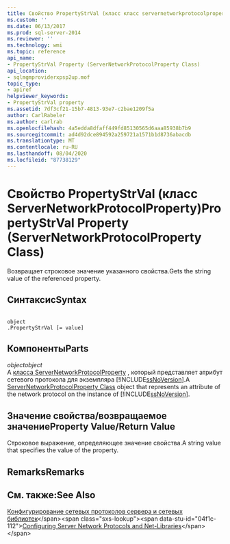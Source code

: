 ```yaml
---
title: Свойство PropertyStrVal (класс класс servernetworkprotocolproperty) | Документация Майкрософт
ms.custom: ''
ms.date: 06/13/2017
ms.prod: sql-server-2014
ms.reviewer: ''
ms.technology: wmi
ms.topic: reference
api_name:
- PropertyStrVal Property (ServerNetworkProtocolProperty Class)
api_location:
- sqlmgmproviderxpsp2up.mof
topic_type:
- apiref
helpviewer_keywords:
- PropertyStrVal property
ms.assetid: 7df3cf21-15b7-4813-93e7-c2bae1209f5a
author: CarlRabeler
ms.author: carlrab
ms.openlocfilehash: 4a5edda8dfaff449fd85130565d6aaa85938b7b9
ms.sourcegitcommit: ad4d92dce894592a259721a1571b1d8736abacdb
ms.translationtype: MT
ms.contentlocale: ru-RU
ms.lasthandoff: 08/04/2020
ms.locfileid: "87738129"
---
```

# <a name="propertystrval-property-servernetworkprotocolproperty-class"></a><span data-ttu-id="04f1c-102">Свойство PropertyStrVal (класс ServerNetworkProtocolProperty)</span><span class="sxs-lookup"><span data-stu-id="04f1c-102">PropertyStrVal Property (ServerNetworkProtocolProperty Class)</span></span>
  <span data-ttu-id="04f1c-103">Возвращает строковое значение указанного свойства.</span><span class="sxs-lookup"><span data-stu-id="04f1c-103">Gets the string value of the referenced property.</span></span>  
  
## <a name="syntax"></a><span data-ttu-id="04f1c-104">Синтаксис</span><span class="sxs-lookup"><span data-stu-id="04f1c-104">Syntax</span></span>  
  
```  
  
object  
.PropertyStrVal [= value]  
```  
  
## <a name="parts"></a><span data-ttu-id="04f1c-105">Компоненты</span><span class="sxs-lookup"><span data-stu-id="04f1c-105">Parts</span></span>  
 <span data-ttu-id="04f1c-106">*object*</span><span class="sxs-lookup"><span data-stu-id="04f1c-106">*object*</span></span>  
 <span data-ttu-id="04f1c-107">A [класса ServerNetworkProtocolProperty](servernetworkprotocolproperty-class.md) , который представляет атрибут сетевого протокола для экземпляра [!INCLUDE[ssNoVersion](../../../includes/ssnoversion-md.md)].</span><span class="sxs-lookup"><span data-stu-id="04f1c-107">A [ServerNetworkProtocolProperty Class](servernetworkprotocolproperty-class.md) object that represents an attribute of the network protocol on the instance of [!INCLUDE[ssNoVersion](../../../includes/ssnoversion-md.md)].</span></span>  
  
## <a name="property-valuereturn-value"></a><span data-ttu-id="04f1c-108">Значение свойства/возвращаемое значение</span><span class="sxs-lookup"><span data-stu-id="04f1c-108">Property Value/Return Value</span></span>  
 <span data-ttu-id="04f1c-109">Строковое выражение, определяющее значение свойства.</span><span class="sxs-lookup"><span data-stu-id="04f1c-109">A string value that specifies the value of the property.</span></span>  
  
## <a name="remarks"></a><span data-ttu-id="04f1c-110">Remarks</span><span class="sxs-lookup"><span data-stu-id="04f1c-110">Remarks</span></span>  
  
## <a name="see-also"></a><span data-ttu-id="04f1c-111">См. также:</span><span class="sxs-lookup"><span data-stu-id="04f1c-111">See Also</span></span>  
 <span data-ttu-id="04f1c-112">[Конфигурирование сетевых протоколов сервера и сетевых библиотек](https://msdn.microsoft.com/library/ms177485\(v=sql.100\).aspx)</span><span class="sxs-lookup"><span data-stu-id="04f1c-112">[Configuring Server Network Protocols and Net-Libraries](https://msdn.microsoft.com/library/ms177485\(v=sql.100\).aspx)</span></span>  
  
  
